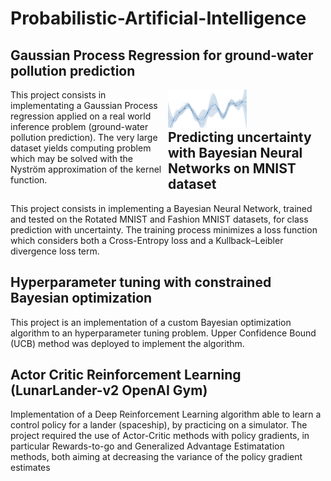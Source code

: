 # Probabilistic-Artificial-Intelligence

## Gaussian Process Regression for ground-water pollution prediction

<div>
  <div style="float: left; width: 50%;">
    This project consists in implementating a Gaussian Process regression applied on a real world inference problem (ground-water pollution prediction). The very large dataset yields computing problem which may be solved with the Nyström approximation of the kernel function.
  </div>
  <div style="float: left; width: 50%;">
    <img src="Images/image1.png" alt="Image" width="50%">
  </div>
</div>


## Predicting uncertainty with Bayesian Neural Networks on MNIST dataset
This project consists in implementing a Bayesian Neural Network, trained and tested on the Rotated MNIST and Fashion MNIST datasets, for class prediction with uncertainty. The training process minimizes a loss function which considers both a Cross-Entropy loss and a Kullback–Leibler divergence loss term. 

## Hyperparameter tuning with constrained Bayesian optimization
This project is an implementation of a custom Bayesian optimization algorithm to an hyperparameter tuning problem. Upper Confidence Bound (UCB) method was deployed to implement the algorithm. 

## Actor Critic Reinforcement Learning (LunarLander-v2 OpenAI Gym)
Implementation of a Deep Reinforcement Learning algorithm able to learn a control policy for a lander (spaceship), by practicing on a simulator. The project required the use of Actor-Critic methods with policy gradients, in particular Rewards-to-go and Generalized Advantage Estimatation methods, both aiming at decreasing the variance of the policy gradient estimates
